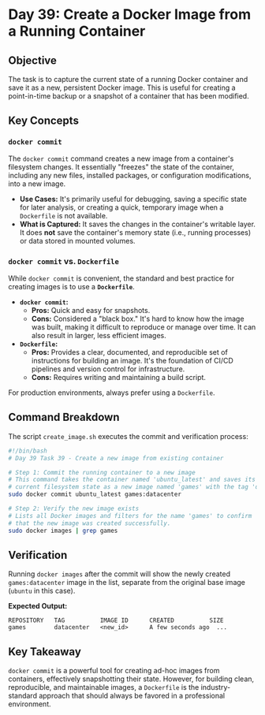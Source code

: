 # Day 39: Create a Docker Image from a Running Container

## Objective

The task is to capture the current state of a running Docker container and save it as a new, persistent Docker image. This is useful for creating a point-in-time backup or a snapshot of a container that has been modified.

## Key Concepts

### `docker commit`

The `docker commit` command creates a new image from a container's filesystem changes. It essentially "freezes" the state of the container, including any new files, installed packages, or configuration modifications, into a new image.

- **Use Cases:** It's primarily useful for debugging, saving a specific state for later analysis, or creating a quick, temporary image when a `Dockerfile` is not available.
- **What is Captured:** It saves the changes in the container's writable layer. It does **not** save the container's memory state (i.e., running processes) or data stored in mounted volumes.

### `docker commit` vs. `Dockerfile`

While `docker commit` is convenient, the standard and best practice for creating images is to use a **`Dockerfile`**.

- **`docker commit`:**
  - **Pros:** Quick and easy for snapshots.
  - **Cons:** Considered a "black box." It's hard to know how the image was built, making it difficult to reproduce or manage over time. It can also result in larger, less efficient images.
- **`Dockerfile`:**
  - **Pros:** Provides a clear, documented, and reproducible set of instructions for building an image. It's the foundation of CI/CD pipelines and version control for infrastructure.
  - **Cons:** Requires writing and maintaining a build script.

For production environments, always prefer using a `Dockerfile`.

## Command Breakdown

The script `create_image.sh` executes the commit and verification process:

```bash
#!/bin/bash
# Day 39 Task 39 - Create a new image from existing container

# Step 1: Commit the running container to a new image
# This command takes the container named 'ubuntu_latest' and saves its
# current filesystem state as a new image named 'games' with the tag 'datacenter'.
sudo docker commit ubuntu_latest games:datacenter

# Step 2: Verify the new image exists
# Lists all Docker images and filters for the name 'games' to confirm
# that the new image was created successfully.
sudo docker images | grep games
```

## Verification

Running `docker images` after the commit will show the newly created `games:datacenter` image in the list, separate from the original base image (`ubuntu` in this case).

**Expected Output:**

```
REPOSITORY   TAG          IMAGE ID      CREATED          SIZE
games        datacenter   <new_id>      A few seconds ago  ...
```

## Key Takeaway

`docker commit` is a powerful tool for creating ad-hoc images from containers, effectively snapshotting their state. However, for building clean, reproducible, and maintainable images, a `Dockerfile` is the industry-standard approach that should always be favored in a professional environment.